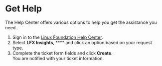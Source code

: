 # Get Help

The Help Center offers various options to help you get the assistance you need.

1. Sign in to the [Linux Foundation Help Center](https://jira.linuxfoundation.org/servicedesk/customer/portal/4).
2. Select **LFX Insights**, **** and click an option based on your request type.
3. Complete the ticket form fields and click **Create**.\
   You are notified with your ticket information.
